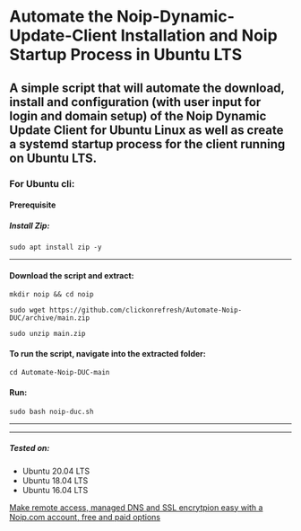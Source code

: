 # Automate the Noip-Dynamic-Update-Client Installation and Noip Startup Process in Ubuntu LTS


## A simple script that will automate the download, install and configuration (with user input for login and domain setup) of the Noip Dynamic Update Client for Ubuntu Linux as well as create a systemd startup process for the client running on Ubuntu LTS.


### For Ubuntu cli:

#### Prerequisite 
##### Install Zip:

``` sudo apt install zip -y ```

----------------------------------------------------------------------------------

#### Download the script and extract:

``` mkdir noip && cd noip ```

``` sudo wget https://github.com/clickonrefresh/Automate-Noip-DUC/archive/main.zip  ```

``` sudo unzip main.zip ```


#### To run the script, navigate into the extracted folder:

``` cd Automate-Noip-DUC-main ```


#### Run:

``` sudo bash noip-duc.sh ```

----------------------------------------------------------------------------------
----------------------------------------------------------------------------------

##### Tested on:
- Ubuntu 20.04 LTS
- Ubuntu 18.04 LTS
- Ubuntu 16.04 LTS

[Make remote access, managed DNS and SSL encrytpion easy with a Noip.com account, free and paid options](https://www.noip.com?fpr=clickonrefresh)
